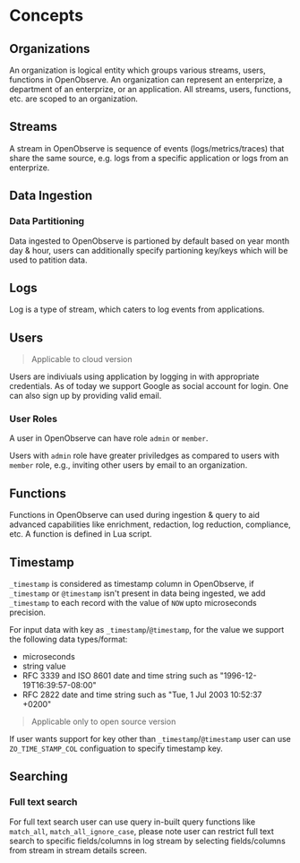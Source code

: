 # Concepts

## Organizations

An organization is logical entity which groups various streams, users, functions in OpenObserve. An organization can represent an enterprize, a department of an enterprize, or an application. All streams, users, functions, etc. are scoped to an organization.

## Streams

A stream in OpenObserve is sequence of events (logs/metrics/traces) that share the same source, e.g. logs from a specific application or logs from an enterprize.

## Data Ingestion

### Data Partitioning

Data ingested to OpenObserve is partioned by default based on year month day & hour, users can additionally specify partioning key/keys which will be used to patition data. 

## Logs

Log is a type of stream, which caters to log events from applications.

## Users

> Applicable to cloud version

Users are indiviuals using application by logging in with appropriate credentials. As of today we support Google as social account for login. One can also sign up by providing valid email. 

### User Roles

A user in OpenObserve can have role `admin` or `member`.

Users with `admin` role have greater priviledges as compared to users with `member` role, e.g., inviting other users by email to an organization.

## Functions

Functions in OpenObserve can used during ingestion & query to aid advanced capabilities like enrichment, redaction, log reduction, compliance, etc. A function is defined in Lua script.

## Timestamp

`_timestamp` is considered as timestamp column in OpenObserve, if `_timestamp` or `@timestamp` isn't present in data being ingested, we add `_timestamp` to each record with the value of `NOW` upto microseconds precision.

For input data with key as `_timestamp`/`@timestamp`, for the value we support the following data types/format:

- microseconds
- string value
- RFC 3339 and ISO 8601 date and time string such as "1996-12-19T16:39:57-08:00"
- RFC 2822 date and time string such as "Tue, 1 Jul 2003 10:52:37 +0200"

> Applicable only to open source version

If user wants support for key other than `_timestamp`/`@timestamp` user can use `ZO_TIME_STAMP_COL` configuation to specify timestamp key.

## Searching

### Full text search

For full text search user can use query in-built query functions like `match_all`, `match_all_ignore_case`, please note user can restrict full text search to specific fields/columns in log stream by selecting fields/columns from stream in stream details screen.
